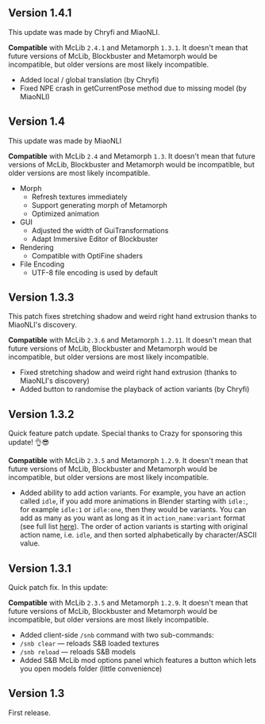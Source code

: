 ## Version 1.4.1

This update was made by Chryfi and MiaoNLI.

**Compatible** with McLib `2.4.1` and Metamorph `1.3.1`. It doesn't mean that future versions of McLib, Blockbuster and Metamorph would be incompatible, but older versions are most likely incompatible.

* Added local / global translation (by Chryfi)
* Fixed NPE crash in getCurrentPose method due to missing model (by MiaoNLI)

## Version 1.4

This update was made by MiaoNLI

**Compatible** with McLib `2.4` and Metamorph `1.3`. It doesn't mean that future versions of McLib, Blockbuster and Metamorph would be incompatible, but older versions are most likely incompatible.

* Morph
    * Refresh textures immediately
    * Support generating morph of Metamorph
    * Optimized animation
* GUI
    * Adjusted the width of GuiTransformations
    * Adapt Immersive Editor of Blockbuster
* Rendering
    * Compatible with OptiFine shaders
* File Encoding
    * UTF-8 file encoding is used by default

## Version 1.3.3

This patch fixes stretching shadow and weird right hand extrusion thanks to MiaoNLI's discovery.

**Compatible** with McLib `2.3.6` and Metamorph `1.2.11`. It doesn't mean that future versions of McLib, Blockbuster and Metamorph would be incompatible, but older versions are most likely incompatible.

* Fixed stretching shadow and weird right hand extrusion (thanks to MiaoNLI's discovery)
* Added button to randomise the playback of action variants (by Chryfi)

## Version 1.3.2

Quick feature patch update. Special thanks to Crazy for sponsoring this update! 👌😎

**Compatible** with McLib `2.3.5` and Metamorph `1.2.9`. It doesn't mean that future versions of McLib, Blockbuster and Metamorph would be incompatible, but older versions are most likely incompatible.

* Added ability to add action variants. For example, you have an action called `idle`, if you add more animations in Blender starting with `idle:`, for example `idle:1` or `idle:one`, then they would be variants. You can add as many as you want as long as it in `action_name:variant` format (see full list [here](https://github.com/mchorse/chameleon/wiki/Animation-actions)). The order of action variants is starting with original action name, i.e. `idle`, and then sorted alphabetically by character/ASCII value.

## Version 1.3.1

Quick patch fix. In this update:

**Compatible** with McLib `2.3.5` and Metamorph `1.2.9`. It doesn't mean that future versions of McLib, Blockbuster and Metamorph would be incompatible, but older versions are most likely incompatible.

* Added client-side `/snb` command with two sub-commands:
* `/snb clear` — reloads S&B loaded textures
* `/snb reload` — reloads S&B models
* Added S&B McLib mod options panel which features a button which lets you open models folder (little convenience)

## Version 1.3

First release.